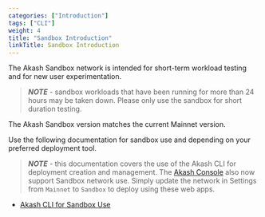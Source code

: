 ```yaml
---
categories: ["Introduction"]
tags: ["CLI"]
weight: 4
title: "Sandbox Introduction"
linkTitle: Sandbox Introduction
---
```


The Akash Sandbox network is intended for short-term workload testing and for new user experimentation.

> _**NOTE**_ - sandbox workloads that have been running for more than 24 hours may be taken down. Please only use the sandbox for short duration testing.

The Akash Sandbox version matches the current Mainnet version.

Use the following documentation for sandbox use and depending on your preferred deployment tool.

> _**NOTE**_ - this documentation covers the use of the Akash CLI for deployment creation and management. The [Akash Console](/docs/deployments/akash-console/) also now support Sandbox network use. Simply update the network in Settings from `Mainnet` to `Sandbox` to deploy using these web apps.

- [Akash CLI for Sandbox Use](/docs/deployments/sandbox/installation/)
